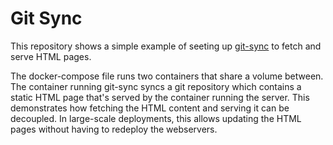 # Git Sync

This repository shows a simple example of seeting up [git-sync](https://github.com/kubernetes/git-sync) to fetch and serve HTML pages.  

The docker-compose file runs two containers that share a volume between. The container running git-sync syncs a git repository which contains a static HTML page that's served by the container running the server. This demonstrates how fetching the HTML content and serving it can be decoupled. In large-scale deployments, this allows updating the HTML pages without having to redeploy the webservers.
